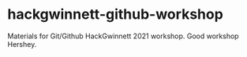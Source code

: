 # hackgwinnett-github-workshop
Materials for Git/Github HackGwinnett 2021 workshop.
Good workshop Hershey.
